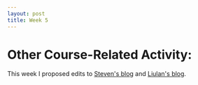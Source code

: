 ```yaml
---
layout: post
title: Week 5
---
```




# Other Course-Related Activity:
This week I proposed edits to [Steven's blog](https://github.com/hunter-college-ossd-spr-2020/Nannaquin-weekly/pull/2) and [Liulan's blog](https://github.com/hunter-college-ossd-spr-2020/liulanz-weekly/pull/6). 